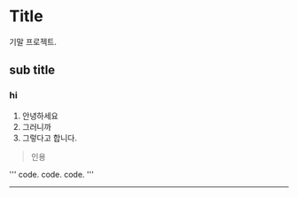 # Title
기말 프로젝트.
## sub title
### hi

1. 안녕하세요
2. 그러니까
3. 그렇다고 합니다.

> 인용

'''
code.
code.
code.
'''

<hr>